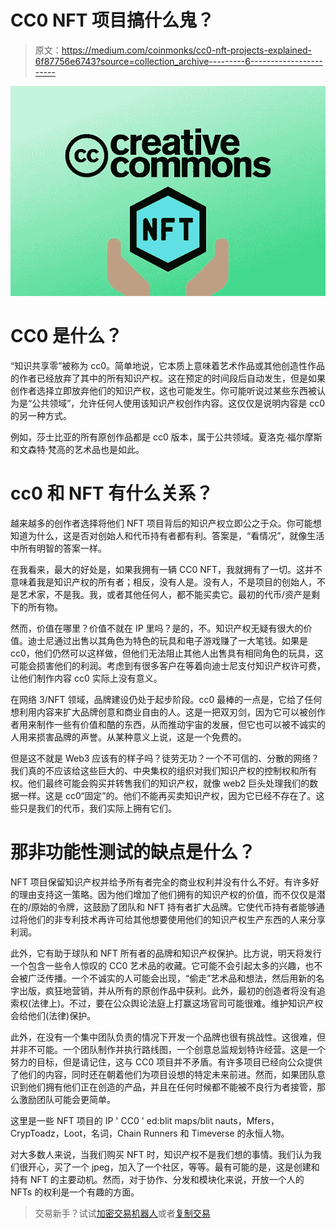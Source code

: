 # CC0 NFT 项目搞什么鬼？

> 原文：<https://medium.com/coinmonks/cc0-nft-projects-explained-6f87756e6743?source=collection_archive---------6----------------------->

![](img/4ab19abb9e2bff81742473e367121202.png)

# CC0 是什么？

“知识共享零”被称为 cc0。简单地说，它本质上意味着艺术作品或其他创造性作品的作者已经放弃了其中的所有知识产权。这在预定的时间段后自动发生，但是如果创作者选择立即放弃他们的知识产权，这也可能发生。你可能听说过某些东西被认为是“公共领域”，允许任何人使用该知识产权创作内容。这仅仅是说明内容是 cc0 的另一种方式。

例如，莎士比亚的所有原创作品都是 cc0 版本，属于公共领域。夏洛克·福尔摩斯和文森特·梵高的艺术品也是如此。

# cc0 和 NFT 有什么关系？

越来越多的创作者选择将他们 NFT 项目背后的知识产权立即公之于众。你可能想知道为什么，这是否对创始人和代币持有者都有利。答案是，“看情况”，就像生活中所有明智的答案一样。

在我看来，最大的好处是，如果我拥有一辆 CC0 NFT，我就拥有了一切。这并不意味着我是知识产权的所有者；相反，没有人是。没有人，不是项目的创始人，不是艺术家，不是我。我，或者其他任何人，都不能买卖它。最初的代币/资产是剩下的所有物。

然而，价值在哪里？价值不就在 IP 里吗？是的，不。知识产权无疑有很大的价值。迪士尼通过出售以其角色为特色的玩具和电子游戏赚了一大笔钱。如果是 cc0，他们仍然可以这样做，但他们无法阻止其他人出售具有相同角色的玩具，这可能会损害他们的利润。考虑到有很多客户在等着向迪士尼支付知识产权许可费，让他们制作内容 cc0 实际上没有意义。

在网络 3/NFT 领域，品牌建设仍处于起步阶段。cc0 最棒的一点是，它给了任何想利用内容来扩大品牌创意和商业自由的人。这是一把双刃剑，因为它可以被创作者用来制作一些有价值和酷的东西，从而推动宇宙的发展，但它也可以被不诚实的人用来损害品牌的声誉。从某种意义上说，这是一个免费的。

但是这不就是 Web3 应该有的样子吗？徒劳无功？一个不可信的、分散的网络？我们真的不应该给这些巨大的、中央集权的组织对我们知识产权的控制权和所有权。他们最终可能会购买并转售我们的知识产权，就像 web2 巨头处理我们的数据一样。这是 cc0“固定”的。他们不能再买卖知识产权，因为它已经不存在了。这些只是我们的代币，我们实际上拥有它们。

# 那非功能性测试的缺点是什么？

NFT 项目保留知识产权并给予所有者完全的商业权利并没有什么不好。有许多好的理由支持这一策略。因为他们增加了他们拥有的知识产权的价值，而不仅仅是潜在的/原始的令牌，这鼓励了团队和 NFT 持有者扩大品牌。它使代币持有者能够通过将他们的非专利技术再许可给其他想要使用他们的知识产权生产东西的人来分享利润。

此外，它有助于球队和 NFT 所有者的品牌和知识产权保护。比方说，明天将发行一个包含一些令人惊叹的 CC0 艺术品的收藏。它可能不会引起太多的兴趣，也不会被广泛传播。一个不诚实的人可能会出现，“偷走”艺术品和想法，然后用新的名字出版，疯狂地营销，并从所有的原创作品中获利。此外，最初的创造者将没有追索权(法律上)。不过，要在公众舆论法庭上打赢这场官司可能很难。维护知识产权会给他们(法律)保护。

此外，在没有一个集中团队负责的情况下开发一个品牌也很有挑战性。这很难，但并非不可能。一个团队制作并执行路线图，一个创意总监规划特许经营。这是一个努力的目标，但是请记住，这与 CC0 项目并不矛盾。有许多项目已经向公众提供了他们的内容，同时还在朝着他们为项目设想的特定未来前进。然而，如果团队意识到他们拥有他们正在创造的产品，并且在任何时候都不能被不良行为者接管，那么激励团队可能会更简单。

这里是一些 NFT 项目的 IP ' CC0 ' ed:blit maps/blit nauts，Mfers，CrypToadz，Loot，名词，Chain Runners 和 Timeverse 的永恒人物。

对大多数人来说，当我们购买 NFT 时，知识产权不是我们想的事情。我们认为我们很开心，买了一个 jpeg，加入了一个社区，等等。最有可能的是，这是创建和持有 NFT 的主要动机。然而，对于协作、分发和模块化来说，开放一个人的 NFTs 的权利是一个有趣的方面。

> 交易新手？试试[加密交易机器人](/coinmonks/crypto-trading-bot-c2ffce8acb2a)或者[复制交易](/coinmonks/top-10-crypto-copy-trading-platforms-for-beginners-d0c37c7d698c)